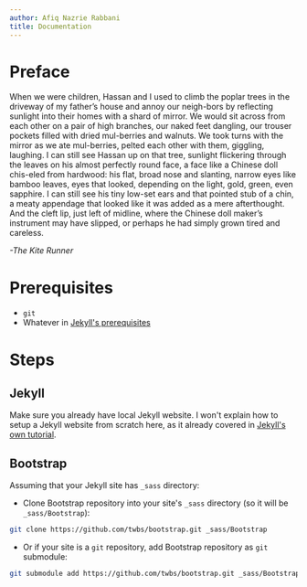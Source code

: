 ```yaml
---
author: Afiq Nazrie Rabbani
title: Documentation
---
```


# Preface

When we were children, Hassan and I used to climb the poplar trees in
the driveway of my father’s house and annoy our neigh-bors by reflecting
sunlight into their homes with a shard of mirror. We would sit across
from each other on a pair of high branches, our naked feet dangling, our
trouser pockets filled with dried mul-berries and walnuts. We took turns
with the mirror as we ate mul-berries, pelted each other with them,
giggling, laughing. I can still see Hassan up on that tree, sunlight
flickering through the leaves on his almost perfectly round face, a face
like a Chinese doll chis-eled from hardwood: his flat, broad nose and
slanting, narrow eyes like bamboo leaves, eyes that looked, depending on
the light, gold, green, even sapphire. I can still see his tiny low-set
ears and that pointed stub of a chin, a meaty appendage that looked like
it was added as a mere afterthought. And the cleft lip, just left of
midline, where the Chinese doll maker’s instrument may have slipped, or
perhaps he had simply grown tired and careless.

*-The Kite Runner*

# Prerequisites

-   `git`
-   Whatever in [Jekyll's
    prerequisites](https://jekyllrb.com/docs/installation/)

# Steps

## Jekyll

Make sure you already have local Jekyll website. I won't explain how to
setup a Jekyll website from scratch here, as it already covered in
[Jekyll's own
tutorial](https://jekyllrb.com/docs/step-by-step/01-setup/).

## Bootstrap

Assuming that your Jekyll site has `_sass` directory:

-   Clone Bootstrap repository into your site's `_sass` directory (so it
    will be `_sass/Bootstrap`):

``` bash
git clone https://github.com/twbs/bootstrap.git _sass/Bootstrap
```

-   Or if your site is a `git` repository, add Bootstrap repository as
    `git` submodule:

``` bash
git submodule add https://github.com/twbs/bootstrap.git _sass/Bootstrap
```
